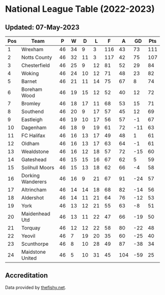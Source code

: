 # National League Table (2022-2023)
## Updated: 07-May-2023

| Pos | Team | P | W | D | L | F | A | GD | Pts |
| --- | --- | --- | --- | --- | --- | --- | --- | --- | --- |
| 1 | Wrexham | 46 | 34 | 9 | 3 | 116 | 43 | 73 | 111 |
| 2 | Notts County | 46 | 32 | 11 | 3 | 117 | 42 | 75 | 107 |
| 3 | Chesterfield | 46 | 25 | 9 | 12 | 81 | 52 | 29 | 84 |
| 4 | Woking | 46 | 24 | 10 | 12 | 71 | 48 | 23 | 82 |
| 5 | Barnet | 46 | 21 | 11 | 14 | 75 | 67 | 8 | 74 |
| 6 | Boreham Wood | 46 | 19 | 15 | 12 | 52 | 40 | 12 | 72 |
| 7 | Bromley | 46 | 18 | 17 | 11 | 68 | 53 | 15 | 71 |
| 8 | Southend | 46 | 20 | 9 | 17 | 57 | 45 | 12 | 69 |
| 9 | Eastleigh | 46 | 19 | 10 | 17 | 56 | 57 | -1 | 67 |
| 10 | Dagenham | 46 | 18 | 9 | 19 | 61 | 72 | -11 | 63 |
| 11 | FC Halifax | 46 | 16 | 13 | 17 | 49 | 48 | 1 | 61 |
| 12 | Oldham | 46 | 16 | 13 | 17 | 63 | 64 | -1 | 61 |
| 13 | Wealdstone | 46 | 16 | 12 | 18 | 57 | 72 | -15 | 60 |
| 14 | Gateshead | 46 | 15 | 15 | 16 | 67 | 62 | 5 | 59 |
| 15 | Solihull Moors | 46 | 15 | 13 | 18 | 62 | 66 | -4 | 58 |
| 16 | Dorking Wanderers | 46 | 16 | 9 | 21 | 67 | 91 | -24 | 57 |
| 17 | Altrincham | 46 | 14 | 14 | 18 | 68 | 82 | -14 | 56 |
| 18 | Aldershot | 46 | 14 | 11 | 21 | 64 | 76 | -12 | 53 |
| 19 | York | 46 | 13 | 12 | 21 | 55 | 63 | -8 | 51 |
| 20 | Maidenhead Utd | 46 | 13 | 11 | 22 | 47 | 66 | -19 | 50 |
| 21 | Torquay | 46 | 12 | 12 | 22 | 58 | 80 | -22 | 48 |
| 22 | Yeovil | 46 | 7 | 19 | 20 | 35 | 60 | -25 | 40 |
| 23 | Scunthorpe | 46 | 8 | 10 | 28 | 49 | 87 | -38 | 34 |
| 24 | Maidstone United | 46 | 5 | 10 | 31 | 45 | 104 | -59 | 25 |

## Accreditation 

Data provided by [thefishy.net](https://www.thefishy.net/).